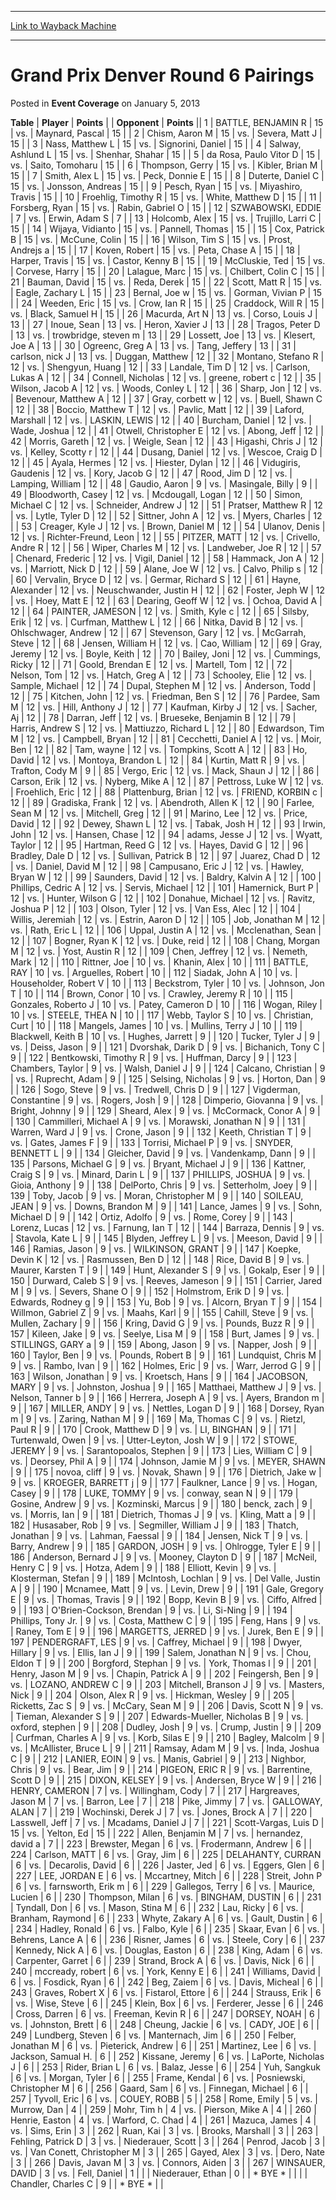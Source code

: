 
---
[Link to Wayback Machine](https://web.archive.org/web/20210618025618/https://magic.wizards.com/en/articles/archive/event-coverage/grand-prix-denver-round-6-pairings-2013-01-05)

[_metadata_:description]:- "TablePlayerPoints OpponentPoints 1BATTLE, BENJAMIN R 15vs.Maynard, Pascal 15 2Chism, Aaron M 15vs.Severa, Matt J 15 3Nass, Matthew L 15vs.Signorini, Daniel 15 4Salway, Ashlund L 15vs.Shenhar, Shahar 15 5da Rosa, Paulo Vitor D 15vs.Saito, Tomoharu 15 6Thompson, Gerry 15vs.Kibler, Brian M 15 7Smith, Alex L 15vs.Peck, Donnie E 15 8Duterte, Daniel C 15vs.Jonsson, Andreas 15"
[_metadata_:generator]:- "Drupal 7 (http://drupal.org)"
[_metadata_:node]:- "452851"
[_metadata_:publish_date]:- "2013-01-05"
[_metadata_:source]:- "div-main-content"
[_metadata_:title]:- "Grand Prix Denver Round 6 Pairings"
[_metadata_:wayback_capture_timestamp]:- "2021-06-18 02:56:18"
[_metadata_:wayback_raw_url]:- "https://web.archive.org/web/20210618025618id_/https://magic.wizards.com/en/articles/archive/event-coverage/grand-prix-denver-round-6-pairings-2013-01-05"
[_metadata_:wayback_url]:- "https://magic.wizards.com/en/articles/archive/event-coverage/grand-prix-denver-round-6-pairings-2013-01-05"
---


Grand Prix Denver Round 6 Pairings
==================================



 Posted in **Event Coverage**
 on January 5, 2013 












 **Table** | **Player** | **Points** |  | **Opponent** | **Points** ||  1 | BATTLE, BENJAMIN R |  15 | vs. | Maynard, Pascal |  15 |
|  2 | Chism, Aaron M |  15 | vs. | Severa, Matt J |  15 |
|  3 | Nass, Matthew L |  15 | vs. | Signorini, Daniel |  15 |
|  4 | Salway, Ashlund L |  15 | vs. | Shenhar, Shahar |  15 |
|  5 | da Rosa, Paulo Vitor D |  15 | vs. | Saito, Tomoharu |  15 |
|  6 | Thompson, Gerry |  15 | vs. | Kibler, Brian M |  15 |
|  7 | Smith, Alex L |  15 | vs. | Peck, Donnie E |  15 |
|  8 | Duterte, Daniel C |  15 | vs. | Jonsson, Andreas |  15 |
|  9 | Pesch, Ryan |  15 | vs. | Miyashiro, Travis |  15 |
|  10 | Froehlig, Timothy R |  15 | vs. | White, Matthew D |  15 |
|  11 | Forsberg, Ryan |  15 | vs. | Rabin, Gabriel O |  15 |
|  12 | SZWABOWSKI, EDDIE |  7 | vs. | Erwin, Adam S |  7 |
|  13 | Holcomb, Alex |  15 | vs. | Trujillo, Larri C |  15 |
|  14 | Wijaya, Vidianto |  15 | vs. | Pannell, Thomas |  15 |
|  15 | Cox, Patrick B |  15 | vs. | McCune, Colin |  15 |
|  16 | Wilson, Tim S |  15 | vs. | Prost, Andrejs a |  15 |
|  17 | Koven, Robert |  15 | vs. | Peta, Chase A |  15 |
|  18 | Harper, Travis |  15 | vs. | Castor, Kenny B |  15 |
|  19 | McCluskie, Ted |  15 | vs. | Corvese, Harry |  15 |
|  20 | Lalague, Marc |  15 | vs. | Chilbert, Colin C |  15 |
|  21 | Bauman, David |  15 | vs. | Reda, Derek |  15 |
|  22 | Scott, Matt R |  15 | vs. | Eagle, Zachary L |  15 |
|  23 | Bernal, Joe w |  15 | vs. | Gorman, Vivian P |  15 |
|  24 | Weeden, Eric |  15 | vs. | Crow, Ian R |  15 |
|  25 | Craddock, Will R |  15 | vs. | Black, Samuel H |  15 |
|  26 | Macurda, Art N |  13 | vs. | Corso, Louis J |  13 |
|  27 | Inoue, Sean |  13 | vs. | Heron, Xavier J |  13 |
|  28 | Tragos, Peter D |  13 | vs. | trowbridge, steven m |  13 |
|  29 | Lossett, Joe |  13 | vs. | Klesert, Joe A |  13 |
|  30 | Ogreenc, Greg A |  13 | vs. | Tang, Jeffery |  13 |
|  31 | carlson, nick J |  13 | vs. | Duggan, Matthew |  12 |
|  32 | Montano, Stefano R |  12 | vs. | Shengyun, Huang |  12 |
|  33 | Landale, Tim D |  12 | vs. | Carlson, Lukas A |  12 |
|  34 | Connell, Nicholas |  12 | vs. | greene, robert c |  12 |
|  35 | Wilson, Jacob A |  12 | vs. | Woods, Conley L |  12 |
|  36 | Sharp, Jon |  12 | vs. | Bevenour, Matthew A |  12 |
|  37 | Gray, corbett w |  12 | vs. | Buell, Shawn C |  12 |
|  38 | Boccio, Matthew T |  12 | vs. | Pavlic, Matt |  12 |
|  39 | Laford, Marshall |  12 | vs. | LASKIN, LEWIS |  12 |
|  40 | Burcham, Daniel |  12 | vs. | Wade, Joshua |  12 |
|  41 | Otwell, Christopher E |  12 | vs. | Abong, Jeff |  12 |
|  42 | Morris, Gareth |  12 | vs. | Weigle, Sean |  12 |
|  43 | Higashi, Chris J |  12 | vs. | Kelley, Scotty r |  12 |
|  44 | Dusang, Daniel |  12 | vs. | Wescoe, Craig D |  12 |
|  45 | Ayala, Hermes |  12 | vs. | Hiester, Dylan |  12 |
|  46 | Vidugiris, Gaudenis |  12 | vs. | Kory, Jacob G |  12 |
|  47 | Rood, Jim D |  12 | vs. | Lamping, William |  12 |
|  48 | Gaudio, Aaron |  9 | vs. | Masingale, Billy |  9 |
|  49 | Bloodworth, Casey |  12 | vs. | Mcdougall, Logan |  12 |
|  50 | Simon, Michael C |  12 | vs. | Schneider, Andrew J |  12 |
|  51 | Pratser, Matthew R |  12 | vs. | Lytle, Tyler D |  12 |
|  52 | Sittner, John A |  12 | vs. | Myers, Charles |  12 |
|  53 | Creager, Kyle J |  12 | vs. | Brown, Daniel M |  12 |
|  54 | Ulanov, Denis |  12 | vs. | Richter-Freund, Leon |  12 |
|  55 | PITZER, MATT |  12 | vs. | Crivello, Andre R |  12 |
|  56 | Wiper, Charles M |  12 | vs. | Landweber, Joe R |  12 |
|  57 | Chenard, Frederic |  12 | vs. | Vigil, Daniel |  12 |
|  58 | Hammack, Jon A |  12 | vs. | Marriott, Nick D |  12 |
|  59 | Alane, Joe W |  12 | vs. | Calvo, Philip s |  12 |
|  60 | Vervalin, Bryce D |  12 | vs. | Germar, Richard S |  12 |
|  61 | Hayne, Alexander |  12 | vs. | Neuschwander, Justin H |  12 |
|  62 | Foster, Jeph W |  12 | vs. | Hoey, Matt E |  12 |
|  63 | Dearing, Geoff W |  12 | vs. | Ochoa, David A |  12 |
|  64 | PAINTER, JAMESON |  12 | vs. | Smith, Kyle c |  12 |
|  65 | Silsby, Erik |  12 | vs. | Curfman, Matthew L |  12 |
|  66 | Nitka, David B |  12 | vs. | Ohlschwager, Andrew |  12 |
|  67 | Stevenson, Gary |  12 | vs. | McGarrah, Steve |  12 |
|  68 | Jensen, William H |  12 | vs. | Cao, William |  12 |
|  69 | Gray, Jeremy |  12 | vs. | Boyle, Keith |  12 |
|  70 | Bailey, Joni |  12 | vs. | Cummings, Ricky |  12 |
|  71 | Goold, Brendan E |  12 | vs. | Martell, Tom |  12 |
|  72 | Nelson, Tom |  12 | vs. | Hatch, Greg A |  12 |
|  73 | Schooley, Elie |  12 | vs. | Sample, Michael |  12 |
|  74 | Dupal, Stephen M |  12 | vs. | Anderson, Todd |  12 |
|  75 | Kitchen, John |  12 | vs. | Friedman, Ben S |  12 |
|  76 | Pardee, Sam M |  12 | vs. | Hill, Anthony J |  12 |
|  77 | Kaufman, Kirby J |  12 | vs. | Sacher, Aj |  12 |
|  78 | Darran, Jeff |  12 | vs. | Brueseke, Benjamin B |  12 |
|  79 | Harris, Andrew S |  12 | vs. | Mattiuzzo, Richard L |  12 |
|  80 | Edwardson, Tim M |  12 | vs. | Campbell, Bryan |  12 |
|  81 | Cecchetti, Daniel A |  12 | vs. | Moir, Ben |  12 |
|  82 | Tam, wayne |  12 | vs. | Tompkins, Scott A |  12 |
|  83 | Ho, David |  12 | vs. | Montoya, Brandon L |  12 |
|  84 | Kurtin, Matt R |  9 | vs. | Trafton, Cody M |  9 |
|  85 | Vergo, Eric |  12 | vs. | Mack, Shaun J |  12 |
|  86 | Carson, Erik |  12 | vs. | Nyberg, Mike A |  12 |
|  87 | Pettross, Luke W |  12 | vs. | Froehlich, Eric |  12 |
|  88 | Plattenburg, Brian |  12 | vs. | FRIEND, KORBIN c |  12 |
|  89 | Gradiska, Frank |  12 | vs. | Abendroth, Allen K |  12 |
|  90 | Farlee, Sean M |  12 | vs. | Mitchell, Greg |  12 |
|  91 | Marino, Lee |  12 | vs. | Price, David |  12 |
|  92 | Dewey, Shawn L |  12 | vs. | Tabak, Josh H |  12 |
|  93 | Irwin, John |  12 | vs. | Hansen, Chase |  12 |
|  94 | adams, Jesse J |  12 | vs. | Wyatt, Taylor |  12 |
|  95 | Hartman, Reed G |  12 | vs. | Hayes, David G |  12 |
|  96 | Bradley, Dale D |  12 | vs. | Sullivan, Patrick B |  12 |
|  97 | Juarez, Chad D |  12 | vs. | Daniel, David M |  12 |
|  98 | Campusano, Eric J |  12 | vs. | Hawley, Bryan W |  12 |
|  99 | Saunders, David |  12 | vs. | Baldry, Kalvin A |  12 |
| 100 | Phillips, Cedric A |  12 | vs. | Servis, Michael |  12 |
| 101 | Hamernick, Burt P |  12 | vs. | Hunter, Wilson G |  12 |
| 102 | Donahue, Michael |  12 | vs. | Ravitz, Joshua P |  12 |
| 103 | Olson, Tyler |  12 | vs. | Van Ess, Alec |  12 |
| 104 | Willis, Jeremiah |  12 | vs. | Estrin, Aaron D |  12 |
| 105 | Job, Jonathan M |  12 | vs. | Rath, Eric L |  12 |
| 106 | Uppal, Justin A |  12 | vs. | Mcclenathan, Sean |  12 |
| 107 | Bogner, Ryan K |  12 | vs. | Duke, reid |  12 |
| 108 | Chang, Morgan M |  12 | vs. | Yost, Austin R |  12 |
| 109 | Chen, Jeffrey |  12 | vs. | Nemeth, Mark |  12 |
| 110 | Rittner, Joe |  10 | vs. | Khanin, Alex |  10 |
| 111 | BATTLE, RAY |  10 | vs. | Arguelles, Robert |  10 |
| 112 | Siadak, John A |  10 | vs. | Householder, Robert V |  10 |
| 113 | Beckstrom, Tyler |  10 | vs. | Johnson, Jon T |  10 |
| 114 | Brown, Conor |  10 | vs. | Crawley, Jeremy R |  10 |
| 115 | Gonzales, Roberto J |  10 | vs. | Patey, Cameron D |  10 |
| 116 | Wogan, Riley |  10 | vs. | STEELE, THEA N |  10 |
| 117 | Webb, Taylor S |  10 | vs. | Christian, Curt |  10 |
| 118 | Mangels, James |  10 | vs. | Mullins, Terry J |  10 |
| 119 | Blackwell, Keith B |  10 | vs. | Hughes, Jarrett |  9 |
| 120 | Tucker, Tyler J |  9 | vs. | Deiss, Jason |  9 |
| 121 | Dvorshak, Darik D |  9 | vs. | Bichanich, Tony C |  9 |
| 122 | Bentkowski, Timothy R |  9 | vs. | Huffman, Darcy |  9 |
| 123 | Chambers, Taylor |  9 | vs. | Walsh, Daniel J |  9 |
| 124 | Calcano, Christian |  9 | vs. | Ruprecht, Adam |  9 |
| 125 | Selsing, Nicholas |  9 | vs. | Horton, Dan |  9 |
| 126 | Sogo, Steve |  9 | vs. | Tredwell, Chris D |  9 |
| 127 | Vigderman, Constantine |  9 | vs. | Rogers, Josh |  9 |
| 128 | Dimperio, Giovanna |  9 | vs. | Bright, Johnny |  9 |
| 129 | Sheard, Alex |  9 | vs. | McCormack, Conor A |  9 |
| 130 | Cammilleri, Michael A |  9 | vs. | Morawski, Jonathan N |  9 |
| 131 | Warren, Ward J |  9 | vs. | Crone, Jason |  9 |
| 132 | Keeth, Christian T |  9 | vs. | Gates, James F |  9 |
| 133 | Torrisi, Michael P |  9 | vs. | SNYDER, BENNETT L |  9 |
| 134 | Gleicher, David |  9 | vs. | Vandenkamp, Dann |  9 |
| 135 | Parsons, Michael G |  9 | vs. | Bryant, Michael J |  9 |
| 136 | Kattner, Craig S |  9 | vs. | Minard, Darin L |  9 |
| 137 | PHILLIPS, JOSHUA |  9 | vs. | Gioia, Anthony |  9 |
| 138 | DelPorto, Chris |  9 | vs. | Setterholm, Joey |  9 |
| 139 | Toby, Jacob |  9 | vs. | Moran, Christopher M |  9 |
| 140 | SOILEAU, JEAN |  9 | vs. | Downs, Brandon M |  9 |
| 141 | Lance, James |  9 | vs. | Sohn, Michael D |  9 |
| 142 | Ortiz, Adolfo |  9 | vs. | Rome, Corey |  9 |
| 143 | Lorenz, Lucas |  12 | vs. | Farnung, Ian T |  12 |
| 144 | Barraza, Dennis |  9 | vs. | Stavola, Kate L |  9 |
| 145 | Blyden, Jeffrey L |  9 | vs. | Meeson, David |  9 |
| 146 | Ramias, Jason |  9 | vs. | WILKINSON, GRANT |  9 |
| 147 | Koepke, Devin K |  12 | vs. | Rasmussen, Ben D |  12 |
| 148 | Rice, David B |  9 | vs. | Maurer, Karsten T |  9 |
| 149 | Hunt, Alexander S |  9 | vs. | Gokalp, Eser |  9 |
| 150 | Durward, Caleb S |  9 | vs. | Reeves, Jameson |  9 |
| 151 | Carrier, Jared M |  9 | vs. | Severs, Shane O |  9 |
| 152 | Holmstrom, Erik D |  9 | vs. | Edwards, Rodney g |  9 |
| 153 | Yu, Bob |  9 | vs. | Alcorn, Bryan T |  9 |
| 154 | Willmon, Gabriel Z |  9 | vs. | Maahs, Karl |  9 |
| 155 | Cahill, Steve |  9 | vs. | Mullen, Zachary |  9 |
| 156 | Kring, David G |  9 | vs. | Pounds, Buzz R |  9 |
| 157 | Kileen, Jake |  9 | vs. | Seelye, Lisa M |  9 |
| 158 | Burt, James |  9 | vs. | STILLINGS, GARY a |  9 |
| 159 | Abong, Jason |  9 | vs. | Napper, Josh |  9 |
| 160 | Taylor, Ben |  9 | vs. | Pounds, Robert B |  9 |
| 161 | Lundquist, Chris M |  9 | vs. | Rambo, Ivan |  9 |
| 162 | Holmes, Eric |  9 | vs. | Warr, Jerrod G |  9 |
| 163 | Wilson, Jonathan |  9 | vs. | Kroetsch, Hans |  9 |
| 164 | JACOBSON, MARY |  9 | vs. | Johnston, Joshua |  9 |
| 165 | Matthaei, Matthew J |  9 | vs. | Nelson, Tanner b |  9 |
| 166 | Herrera, Joseph A |  9 | vs. | Ayers, Brandon m |  9 |
| 167 | MILLER, ANDY |  9 | vs. | Nettles, Logan D |  9 |
| 168 | Dorsey, Ryan m |  9 | vs. | Zaring, Nathan M |  9 |
| 169 | Ma, Thomas C |  9 | vs. | Rietzl, Paul R |  9 |
| 170 | Crook, Matthew D |  9 | vs. | LI, BINGHAN |  9 |
| 171 | Turtenwald, Owen |  9 | vs. | Utter-Leyton, Josh W |  9 |
| 172 | STOWE, JEREMY |  9 | vs. | Sarantopoalos, Stephen |  9 |
| 173 | Lies, William C |  9 | vs. | Deorsey, Phil A |  9 |
| 174 | Johnson, Jamie M |  9 | vs. | MEYER, SHAWN |  9 |
| 175 | novoa, cliff |  9 | vs. | Novak, Shawn |  9 |
| 176 | Dietrich, Jake w |  9 | vs. | KROEGER, BARRETT j |  9 |
| 177 | Faulkner, Lance |  9 | vs. | Hogan, Casey |  9 |
| 178 | LUKE, TOMMY |  9 | vs. | conway, sean N |  9 |
| 179 | Gosine, Andrew |  9 | vs. | Kozminski, Marcus |  9 |
| 180 | benck, zach |  9 | vs. | Morris, Ian |  9 |
| 181 | Dietrich, Thomas J |  9 | vs. | Kling, Matt a |  9 |
| 182 | Husasaber, Rob |  9 | vs. | Segmiller, William J |  9 |
| 183 | Thatch, Jonathan |  9 | vs. | Lahman, Faessal |  9 |
| 184 | Jensen, Nick T |  9 | vs. | Barry, Andrew |  9 |
| 185 | GARDON, JOSH |  9 | vs. | Ohlrogge, Tyler E |  9 |
| 186 | Anderson, Bernard J |  9 | vs. | Mooney, Clayton D |  9 |
| 187 | McNeil, Henry C |  9 | vs. | Hotza, Adem |  9 |
| 188 | Elliott, Kevin |  9 | vs. | Klosterman, Stefan |  9 |
| 189 | McIntosh, Lochlan |  9 | vs. | Del Valle, Justin A |  9 |
| 190 | Mcnamee, Matt |  9 | vs. | Levin, Drew |  9 |
| 191 | Gale, Gregory E |  9 | vs. | Thomas, Travis |  9 |
| 192 | Bopp, Kevin B |  9 | vs. | Ciffo, Alfred |  9 |
| 193 | O'Brien-Cockson, Brendan |  9 | vs. | Li, Si-Ning |  9 |
| 194 | Phillips, Tony Jr. |  9 | vs. | Costa, Matthew C |  9 |
| 195 | Feng, Hans |  9 | vs. | Raney, Tom E |  9 |
| 196 | MARGETTS, JERRED |  9 | vs. | Jurek, Ben E |  9 |
| 197 | PENDERGRAFT, LES |  9 | vs. | Caffrey, Michael |  9 |
| 198 | Dwyer, Hillary |  9 | vs. | Ellis, Ian J |  9 |
| 199 | Salem, Jonathan N |  9 | vs. | Chou, Eldon T |  9 |
| 200 | Borgford, Stephan |  9 | vs. | York, Thomas l |  9 |
| 201 | Henry, Jason M |  9 | vs. | Chapin, Patrick A |  9 |
| 202 | Feingersh, Ben |  9 | vs. | LOZANO, ANDREW C |  9 |
| 203 | Mitchell, Branson J |  9 | vs. | Masters, Nick |  9 |
| 204 | Olson, Alex R |  9 | vs. | Hickman, Wesley |  9 |
| 205 | Ricketts, Zac S |  9 | vs. | McCary, Sean M |  9 |
| 206 | Davis, Scott N |  9 | vs. | Tieman, Alexander S |  9 |
| 207 | Edwards-Mueller, Nicholas B |  9 | vs. | oxford, stephen |  9 |
| 208 | Dudley, Josh |  9 | vs. | Crump, Justin |  9 |
| 209 | Curfman, Charles A |  9 | vs. | Korb, Silas E |  9 |
| 210 | Bagley, Malcolm |  9 | vs. | McAllister, Bruce L |  9 |
| 211 | Ramsay, Adam M |  9 | vs. | Inda, Joshua C |  9 |
| 212 | LANIER, EOIN |  9 | vs. | Manis, Gabriel |  9 |
| 213 | Nighbor, Chris |  9 | vs. | Bear, Jim |  9 |
| 214 | PIGEON, ERIC R |  9 | vs. | Barrentine, Scott D |  9 |
| 215 | DIXON, KELSEY |  9 | vs. | Andersen, Bryce W |  9 |
| 216 | HENRY, CAMERON |  7 | vs. | Willingham, Cody |  7 |
| 217 | Hargreaves, Jason M |  7 | vs. | Barron, Lee |  7 |
| 218 | Pike, Jimmy |  7 | vs. | GALLOWAY, ALAN |  7 |
| 219 | Wochinski, Derek J |  7 | vs. | Jones, Brock A |  7 |
| 220 | Lasswell, Jeff |  7 | vs. | Mcadams, Daniel J |  7 |
| 221 | Scott-Vargas, Luis D |  15 | vs. | Yelton, Ed |  15 |
| 222 | Allen, Benjamin M |  7 | vs. | hernandez, david a |  7 |
| 223 | Brewster, Megan |  6 | vs. | Frodermann, Andrew |  6 |
| 224 | Carlson, MATT |  6 | vs. | Gray, Jim |  6 |
| 225 | DELAHANTY, CURRAN |  6 | vs. | Decarolis, David |  6 |
| 226 | Jaster, Jed |  6 | vs. | Eggers, Glen |  6 |
| 227 | LEE, JORDAN E |  6 | vs. | Mccartney, Mitch |  6 |
| 228 | Streit, John P |  6 | vs. | farnsworth, Erik m |  6 |
| 229 | Gallegos, Terry |  6 | vs. | Maurice, Lucien |  6 |
| 230 | Thompson, Milan |  6 | vs. | BINGHAM, DUSTIN |  6 |
| 231 | Tyndall, Don |  6 | vs. | Mason, Stina M |  6 |
| 232 | Lau, Ricky |  6 | vs. | Branham, Raymond |  6 |
| 233 | Whyte, Zakary A |  6 | vs. | Gault, Dustin |  6 |
| 234 | Hadley, Ronald |  6 | vs. | Falbo, Kyle |  6 |
| 235 | Skaar, Evan |  6 | vs. | Behrens, Lance A |  6 |
| 236 | Risner, James |  6 | vs. | Steele, Cory |  6 |
| 237 | Kennedy, Nick A |  6 | vs. | Douglas, Easton |  6 |
| 238 | King, Adam |  6 | vs. | Carpenter, Garret |  6 |
| 239 | Strand, Brock A |  6 | vs. | Davis, Nick |  6 |
| 240 | mccready, robert |  6 | vs. | York, Kenny E |  6 |
| 241 | Williams, David |  6 | vs. | Fosdick, Ryan |  6 |
| 242 | Beg, Zaiem |  6 | vs. | Davis, Micheal |  6 |
| 243 | Graves, Robert X |  6 | vs. | Fistarol, Ettore |  6 |
| 244 | Strauss, Erik |  6 | vs. | Wise, Steve |  6 |
| 245 | Klein, Box |  6 | vs. | Ferderer, Jesse |  6 |
| 246 | Cross, Darren |  6 | vs. | Freeman, Kevin R |  6 |
| 247 | DORSEY, NOAH |  6 | vs. | Johnston, Brett |  6 |
| 248 | Cheung, Jackie |  6 | vs. | CADY, JOE |  6 |
| 249 | Lundberg, Steven |  6 | vs. | Manternach, Jim |  6 |
| 250 | Felber, Jonathan M |  6 | vs. | Pieterick, Andrew |  6 |
| 251 | Martinez, Lee |  6 | vs. | Jackson, Samual H. |  6 |
| 252 | Kissane, Jeremy |  6 | vs. | LaPorte, Nicholas J |  6 |
| 253 | Rider, Brian L |  6 | vs. | Balaz, Jesse |  6 |
| 254 | Yuh, Sangkuk |  6 | vs. | Morgan, Tyler |  6 |
| 255 | Frame, Kendal |  6 | vs. | Posniewski, Christopher M |  6 |
| 256 | Gaard, Sam |  6 | vs. | Finnegan, Michael |  6 |
| 257 | Tyvoll, Eric |  6 | vs. | COUEY, ROBB |  5 |
| 258 | Rome, Emily |  5 | vs. | Murrow, Dan |  4 |
| 259 | Mohr, Tim h |  4 | vs. | Pierson, Mike A |  4 |
| 260 | Henrie, Easton |  4 | vs. | Warford, C. Chad |  4 |
| 261 | Mazuca, James |  4 | vs. | Sims, Erin |  3 |
| 262 | Ruan, Kai |  3 | vs. | Brooks, Marshall |  3 |
| 263 | Fehling, Patrick D |  3 | vs. | Niederauer, Scott |  3 |
| 264 | Penrod, Jacob |  3 | vs. | Van Conett, Christopher M |  3 |
| 265 | Gayed, Alex |  3 | vs. | Dero, Nate |  3 |
| 266 | Davis, Javan M |  3 | vs. | Connors, Aiden |  3 |
| 267 | WINSAUER, DAVID |  3 | vs. | Fell, Daniel |  1 |
|  | Niederauer, Ethan |  0 |  | \* BYE \* |  |
|  | Chandler, Charles C |  9 |  | \* BYE \* |  |







